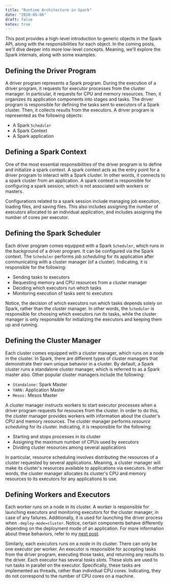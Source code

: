```yaml
---
title: "Runtime Architecture in Spark"
date: "2020-05-06"
draft: false
katex: true
---
```


This post provides a high-level introduction to generic objects in the Spark API, along with the responsibilities for each object. In the coming posts, we'll dive deeper into more low-level concepts. Meaning, we'll explore the Spark internals, along with some examples.

## Defining the Driver Program
A driver program represents a Spark program. During the execution of a driver program, it requests for executor processes from the cluster manager. In particular, it requests for CPU and memory resources. Then, it organizes its application components into stages and tasks. The driver program is responsible for defining the tasks sent to executors of a Spark cluster. Then, it collects results from the executors. A driver program is represented as the following objects:
- A Spark `Scheduler`
- A Spark Context
- A Spark application

## Defining a Spark Context
One of the most essential responsibilities of the driver program is to define and initialize a spark context. A spark context acts as the entry point for a driver program to interact with a Spark cluster. In other words, it connects to a spark cluster from an application. A spark context is responsible for configuring a spark session, which is not associated with workers or masters.

Configurations related to a spark session include managing job execution, loading files, and saving files. This also includes assigning the number of executors allocated to an individual application, and includes assigning the number of cores per executor.

## Defining the Spark Scheduler
Each driver program comes equipped with a Spark `Scheduler`, which runs in the background of a driver program. It can be configured via the Spark context. The `Scheduler` performs *job scheduling* for its application after communicating with a cluster manager (of a cluster). Indicating, it is responsible for the following:
- Sending tasks to executors
- Requesting memory and CPU resources from a cluster manager
- Deciding which executors run which tasks
- Monitoring execution of tasks sent to executors

Notice, the decision of which executors run which tasks depends solely on Spark, rather than the cluster manager. In other words, the `Scheduler` is responsible for choosing which executors run its tasks, while the cluster manager is only responsible for initializing the executors and keeping them up and running.

## Defining the Cluster Manager
Each cluster comes equipped with a cluster manager, which runs on a node in the cluster. In Spark, there are different types of cluster managers that demonstrate their own unique behavior in a cluster. By default, a Spark cluster runs a standalone cluster manager, which is referred to as a Spark master also. Other popular cluster managers include the following:
- `Standalone:` Spark Master
- `YARN:` Application Master
- `Mesos:` Mesos Master

A cluster manager instructs workers to start executor processes when a driver program requests for resouces from the cluster. In order to do this, the cluster manager provides workers with information about the cluster's CPU and memory resources. The cluster manager performs *resource scheduling* for its cluster. Indicating, it is responsible for the following:
- Starting and stops processes in its cluster
- Assigning the maximum number of CPUs used by executors
- Dividing cluster resources among several applications

In particular, resource scheduling involves distributing the resources of a cluster requested by several applications. Meaning, a cluster manager will make its cluster's resources available to applications via executors. In other words, the cluster manager allocates its cluster's CPU and memory resources to its executors for any applications to use.

## Defining Workers and Executors
Each worker runs on a node in its cluster. A worker is responsible for launching executors and monitoring executors for the cluster manager, in case of any failures. Additionally, it is used for launching the driver process when `-deploy-mode=cluster`. Notice, certain components behave differently depending on the deployment mode of an application. For more information about these behaviors, refer to my [next post]().

Similarly, each executors runs on a node in its cluster. There can only be one executor per worker. An executor is responsible for accepting tasks from the driver program, executing those tasks, and returning any results to the driver. Each executor has several *tasks slots*. These slots are used to run tasks in parallel on the executor. Specifically, these tasks are implemented as threads, rather than individual CPU cores. Indicating, they do not correspond to the number of CPU cores on a machine.
